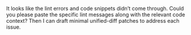 It looks like the lint errors and code snippets didn’t come through. Could you please paste the specific lint messages along with the relevant code context? Then I can draft minimal unified-diff patches to address each issue.